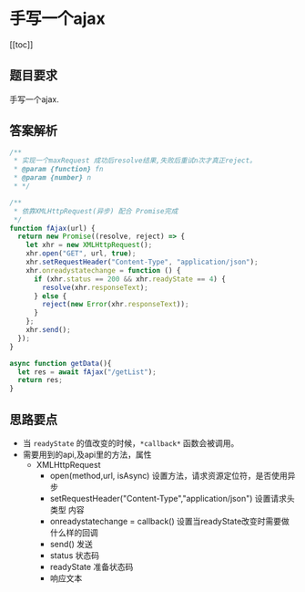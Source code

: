 
# 手写一个ajax

[[toc]]
## 题目要求
手写一个ajax.


## 答案解析



```js
/**
 * 实现一个maxRequest 成功后resolve结果,失败后重试n次才真正reject。
 * @param {function} fn
 * @param {number} n
 * */

/**
 * 依靠XMLHttpRequest(异步) 配合 Promise完成
 */
function fAjax(url) {
  return new Promise((resolve, reject) => {
    let xhr = new XMLHttpRequest();
    xhr.open("GET", url, true);
    xhr.setRequestHeader("Content-Type", "application/json");
    xhr.onreadystatechange = function () {
      if (xhr.status == 200 && xhr.readyState == 4) {
        resolve(xhr.responseText);
      } else {
        reject(new Error(xhr.responseText));
      }
    };
    xhr.send();
  });
}

async function getData(){
  let res = await fAjax("/getList");
  return res;
}
```




## 思路要点

- 当 `readyState` 的值改变的时候，`*callback*` 函数会被调用。
- 需要用到的api,及api里的方法，属性
  - XMLHttpRequest
    - open(method,url, isAsync) 设置方法，请求资源定位符，是否使用异步
    - setRequestHeader("Content-Type","application/json") 设置请求头 类型 内容
    - onreadystatechange = callback()  设置当readyState改变时需要做什么样的回调
    - send() 发送
    - status 状态码
    - readyState 准备状态码
    - 响应文本

